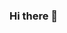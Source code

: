 ### Hi there 👋

<!--
**JoeThunder55/JoeThunder55** is a ✨ _special_ ✨ repository because its `README.md` (this file) appears on your GitHub profile.

Here are some ideas to get you started:

- 🔭 I’m currently working on ... Creating new apps for the Swift Platform
- 🌱 I’m currently learning ... Swift frameworks
- 👯 I’m looking to collaborate on ... Hackathons
- 🤔 I’m looking for help with ... Tips on preparing for coding interviews
- 💬 Ask me about ... 
- 📫 How to reach me: ... [Website](https://aaronjhaughton.com)
- 😄 Pronouns: ... He/Him
- ⚡ Fun fact: ... I won 1st place in my first grade science fair.
-->
